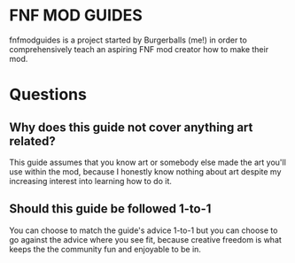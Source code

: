 # FNF MOD GUIDES

fnfmodguides is a project started by Burgerballs (me!) in order to comprehensively teach an aspiring FNF mod creator how to make their mod. 

# Questions

## Why does this guide not cover anything art related?

This guide assumes that you know art or somebody else made the art you'll use within the mod, because I honestly know nothing about art despite my increasing interest into learning how to do it.

## Should this guide be followed 1-to-1

You can choose to match the guide's advice 1-to-1 but you can choose to go against the advice where you see fit, because creative freedom is what keeps the the community fun and enjoyable to be in.
